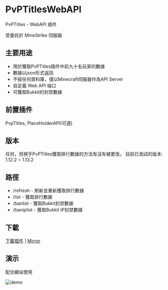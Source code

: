 # PvPTitlesWebAPI

PvPTitles - WebAPI 插件

受委託於 MineStrike 伺服器

## 主要用途

- 用於獲取PvPTitles插件中前九十名玩家的數據
- 數據以json形式返回
- 不經任何資料庫，僅以Minecraft伺服器作為API Server
- 自定義 Web API 端口
- 可獲取Bukkit的封禁數據

## 前置插件
PvpTitles, PlaceHolderAPI(可選)

## 版本
任何，但視乎PvPTitles獲取排行數據的方法有沒有被更改。
目前已測試的版本: 1.12.2 ~ 1.13.2

## 路徑
- /refresh - 刷新並重新獲取排行數據
- /list - 獲取排行數據
- /banlist - 獲取Bukkit封禁數據
- /baniplist - 獲取Bukkit IP封禁數據

## 下載
[下載插件](http://corneey.com/wMiYVj) | [Mirror](https://drive.google.com/open?id=1oNFsjsq_0AcOD1CcXqjL6js5gPa5CtZK)

## 演示
配合網站使用

![demo](https://gyazo.com/c84ba01ee803c5cf0e460562a7ada967.png)
